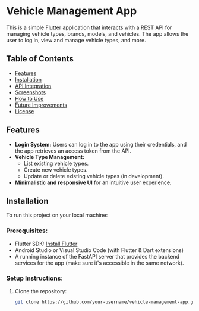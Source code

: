 # Vehicle Management App

This is a simple Flutter application that interacts with a REST API for managing vehicle types, brands, models, and vehicles. The app allows the user to log in, view and manage vehicle types, and more.

## Table of Contents
- [Features](#features)
- [Installation](#installation)
- [API Integration](#api-integration)
- [Screenshots](#screenshots)
- [How to Use](#how-to-use)
- [Future Improvements](#future-improvements)
- [License](#license)

## Features

- **Login System:** Users can log in to the app using their credentials, and the app retrieves an access token from the API.
- **Vehicle Type Management:**
  - List existing vehicle types.
  - Create new vehicle types.
  - Update or delete existing vehicle types (in development).
- **Minimalistic and responsive UI** for an intuitive user experience.

## Installation

To run this project on your local machine:

### Prerequisites:

- Flutter SDK: [Install Flutter](https://flutter.dev/docs/get-started/install)
- Android Studio or Visual Studio Code (with Flutter & Dart extensions)
- A running instance of the FastAPI server that provides the backend services for the app (make sure it's accessible in the same network).

### Setup Instructions:

1. Clone the repository:
   ```bash
   git clone https://github.com/your-username/vehicle-management-app.git
